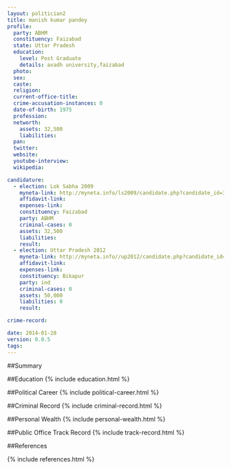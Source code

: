 ```yaml
---
layout: politician2
title: manish kumar pandey
profile: 
  party: ABHM
  constituency: Faizabad
  state: Uttar Pradesh
  education: 
    level: Post Graduate
    details: avadh university,faizabad
  photo: 
  sex: 
  caste: 
  religion: 
  current-office-title: 
  crime-accusation-instances: 0
  date-of-birth: 1975
  profession: 
  networth: 
    assets: 32,500
    liabilities: 
  pan: 
  twitter: 
  website: 
  youtube-interview: 
  wikipedia: 

candidature: 
  - election: Lok Sabha 2009
    myneta-link: http://myneta.info/ls2009/candidate.php?candidate_id=3983
    affidavit-link: 
    expenses-link: 
    constituency: Faizabad 
    party: ABHM
    criminal-cases: 0
    assets: 32,500
    liabilities: 
    result:  
  - election: Uttar Pradesh 2012
    myneta-link: http://myneta.info//up2012/candidate.php?candidate_id=2489
    affidavit-link: 
    expenses-link: 
    constituency: Bikapur 
    party: ind
    criminal-cases: 0
    assets: 50,000
    liabilities: 0
    result:  

crime-record: 

date: 2014-01-28
version: 0.0.5
tags: 
---
```

##Summary


##Education
{% include education.html %}


##Political Career
{% include political-career.html %}


##Criminal Record
{% include criminal-record.html %}


##Personal Wealth
{% include personal-wealth.html %}


##Public Office Track Record
{% include track-record.html %}


##References


{% include references.html %}